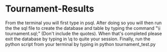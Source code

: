 # Tournament-Results


From the terminal you will first type in psql. After doing so you will then run the the sql file to create the database and table by typing the command "\i tournament.sql;" (Don't include the quotes). When that's completed please exit the database by typing in \q to quite your session. Finally, run the python script from your terminal by typing in python tournament_test.py
